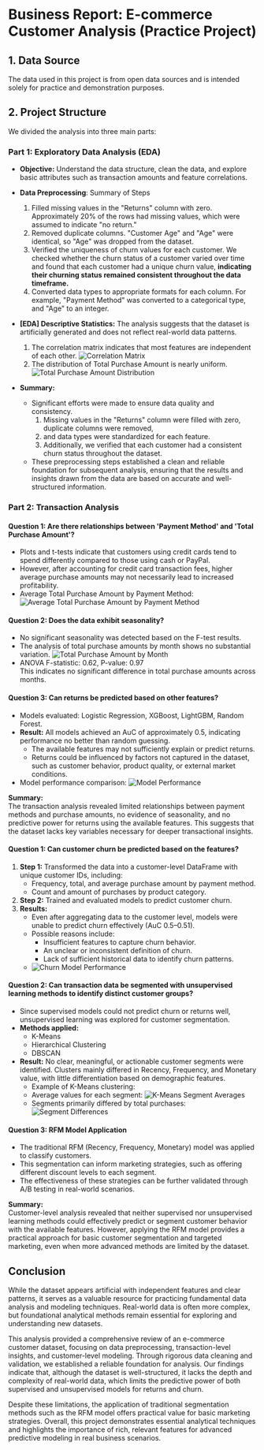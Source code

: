 # Business Report: E-commerce Customer Analysis (Practice Project)

## 1. Data Source
The data used in this project is from open data sources and is intended solely for practice and demonstration purposes.

## 2. Project Structure
We divided the analysis into three main parts:

### Part 1: Exploratory Data Analysis (EDA)
- **Objective:** Understand the data structure, clean the data, and explore basic attributes such as transaction amounts and feature correlations.
- **Data Preprocessing**: Summary of Steps
    1. Filled missing values in the "Returns" column with zero. Approximately 20% of the rows had missing values, which were assumed to indicate "no return."
    2. Removed duplicate columns. "Customer Age" and "Age" were identical, so "Age" was dropped from the dataset.
    3. Verified the uniqueness of churn values for each customer. We checked whether the churn status of a customer varied over time and found that each customer had a unique churn value, **indicating their churning status remained consistent throughout the data timeframe.**
    4. Converted data types to appropriate formats for each column. For example, "Payment Method" was converted to a categorical type, and "Age" to an integer.
- **[EDA] Descriptive Statistics:** The analysis suggests that the dataset is artificially generated and does not reflect real-world data patterns.
    1. The correlation matrix indicates that most features are independent of each other.
    ![Correlation Matrix](image-2.png)
    2. The distribution of Total Purchase Amount is nearly uniform.
    ![Total Purchase Amount Distribution](image-3.png)

- **Summary:** 
  - Significant efforts were made to ensure data quality and consistency.
    1. Missing values in the "Returns" column were filled with zero, duplicate columns were removed, 
    2. and data types were standardized for each feature.
    3. Additionally, we verified that each customer had a consistent churn status throughout the dataset.
  - These preprocessing steps established a clean and reliable foundation for subsequent analysis, ensuring that the results and insights drawn from the data are based on accurate and well-structured information.

### Part 2: Transaction Analysis

#### Question 1: Are there relationships between 'Payment Method' and 'Total Purchase Amount'?
- Plots and t-tests indicate that customers using credit cards tend to spend differently compared to those using cash or PayPal.
- However, after accounting for credit card transaction fees, higher average purchase amounts may not necessarily lead to increased profitability.
- Average Total Purchase Amount by Payment Method:
![Average Total Purchase Amount by Payment Method](<image-0.png>)

#### Question 2: Does the data exhibit seasonality?
- No significant seasonality was detected based on the F-test results.
- The analysis of total purchase amounts by month shows no substantial variation.
![Total Purchase Amount by Month](image.png)
- ANOVA F-statistic: 0.62, P-value: 0.97  
  This indicates no significant difference in total purchase amounts across months.

#### Question 3: Can returns be predicted based on other features?
- Models evaluated: Logistic Regression, XGBoost, LightGBM, Random Forest.
- **Result:** All models achieved an AuC of approximately 0.5, indicating performance no better than random guessing.
    - The available features may not sufficiently explain or predict returns.
    - Returns could be influenced by factors not captured in the dataset, such as customer behavior, product quality, or external market conditions.
- Model performance comparison:
![Model Performance](image-1.png)

**Summary:**  
The transaction analysis revealed limited relationships between payment methods and purchase amounts, no evidence of seasonality, and no predictive power for returns using the available features. This suggests that the dataset lacks key variables necessary for deeper transactional insights.

#### Question 1: Can customer churn be predicted based on the features?
1. **Step 1:** Transformed the data into a customer-level DataFrame with unique customer IDs, including:
    - Frequency, total, and average purchase amount by payment method.
    - Count and amount of purchases by product category.
2. **Step 2:** Trained and evaluated models to predict customer churn.
3. **Results:**
    - Even after aggregating data to the customer level, models were unable to predict churn effectively (AuC 0.5–0.51).
    - Possible reasons include:
        - Insufficient features to capture churn behavior.
        - An unclear or inconsistent definition of churn.
        - Lack of sufficient historical data to identify churn patterns.
    - ![Churn Model Performance](image-4.png)

#### Question 2: Can transaction data be segmented with unsupervised learning methods to identify distinct customer groups?
- Since supervised models could not predict churn or returns well, unsupervised learning was explored for customer segmentation.
- **Methods applied:**
    - K-Means
    - Hierarchical Clustering
    - DBSCAN
- **Result:** No clear, meaningful, or actionable customer segments were identified. Clusters mainly differed in Recency, Frequency, and Monetary value, with little differentiation based on demographic features.
  - Example of K-Means clustering:
  - Average values for each segment: ![K-Means Segment Averages](image-5.png)
  - Segments primarily differed by total purchases: ![Segment Differences](image-6.png)

#### Question 3: RFM Model Application
- The traditional RFM (Recency, Frequency, Monetary) model was applied to classify customers.
- This segmentation can inform marketing strategies, such as offering different discount levels to each segment.
- The effectiveness of these strategies can be further validated through A/B testing in real-world scenarios.

**Summary:**  
Customer-level analysis revealed that neither supervised nor unsupervised learning methods could effectively predict or segment customer behavior with the available features. However, applying the RFM model provides a practical approach for basic customer segmentation and targeted marketing, even when more advanced methods are limited by the dataset.

## Conclusion

While the dataset appears artificial with independent features and clear patterns, it serves as a valuable resource for practicing fundamental data analysis and modeling techniques. Real-world data is often more complex, but foundational analytical methods remain essential for exploring and understanding new datasets.

This analysis provided a comprehensive review of an e-commerce customer dataset, focusing on data preprocessing, transaction-level insights, and customer-level modeling. Through rigorous data cleaning and validation, we established a reliable foundation for analysis. Our findings indicate that, although the dataset is well-structured, it lacks the depth and complexity of real-world data, which limits the predictive power of both supervised and unsupervised models for returns and churn.

Despite these limitations, the application of traditional segmentation methods such as the RFM model offers practical value for basic marketing strategies. Overall, this project demonstrates essential analytical techniques and highlights the importance of rich, relevant features for advanced predictive modeling in real business scenarios.